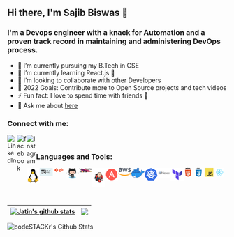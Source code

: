 ## Hi there, I'm Sajib Biswas 👋

### I'm a Devops engineer with a knack for Automation and a proven track record in maintaining and administering DevOps process.
- 🔭 I’m currently pursuing my B.Tech in CSE 
- 🌱 I’m currently learning React.js 🤣
- 👯 I’m looking to collaborate with other Developers
- 🥅 2022 Goals: Contribute more to Open Source projects and tech videos 
- ⚡ Fun fact: I love to spend time with friends 🏃
- 💬 Ask me about [here](https://github.com/JatinThakur2/JatinThakur2/issues)

### Connect with me:

[<img align="left" alt="LinkedIn" width="22px" src="https://cdn.jsdelivr.net/npm/simple-icons@v3/icons/linkedin.svg" />][linkedin]
[<img align="left" alt="facebook" width="22px" src="https://cdn.jsdelivr.net/npm/simple-icons@3.3.0/icons/facebook.svg" />][facebook]

[<img align="left" alt="Instagram" width="22px" src="https://cdn.jsdelivr.net/npm/simple-icons@v3/icons/instagram.svg" />][instagram]

<br />

### Languages and Tools:


[<img align="left" alt="Unix" width="30px" src="https://raw.githubusercontent.com/sajib0028/sajib0028/master/Tools_icons/linux.png" />][unix_shell_playlist]
[<img align="left" alt="Unix" width="30px" src="https://raw.githubusercontent.com/sajib0028/sajib0028/master/Tools_icons/shell.jpg" />][unix_shell_playlist]
[<img align="left" alt="Unix" width="30px" src="https://raw.githubusercontent.com/sajib0028/sajib0028/master/Tools_icons/git.png" />][interview]
[<img align="left" alt="Unix" width="30px" src="https://raw.githubusercontent.com/sajib0028/sajib0028/master/Tools_icons/github.png" />][endtoend]
[<img align="left" alt="Unix" width="30px" src="https://raw.githubusercontent.com/sajib0028/sajib0028/master/Tools_icons/maven.jpg" />][maven]
[<img align="left" alt="Unix" width="30px" src="https://raw.githubusercontent.com/sajib0028/sajib0028/master/Tools_icons/jenkins.png" />][jenkins]
[<img align="left" alt="Unix" width="30px" src="https://raw.githubusercontent.com/sajib0028/sajib0028/master/Tools_icons/Ansible.png" />][ansible]
[<img align="left" alt="Unix" width="30px" src="https://raw.githubusercontent.com/sajib0028/sajib0028/master/Tools_icons/aws.png" />][endtoend]
[<img align="left" alt="Unix" width="30px" src="https://raw.githubusercontent.com/sajib0028/sajib0028/master/Tools_icons/docker.png" />][dockerplaylist]
[<img align="left" alt="Unix" width="30px" src="https://raw.githubusercontent.com/sajib0028/sajib0028/master/Tools_icons/kubernetes.png" />][kubernetesplaylist]
[<img align="left" alt="Unix" width="30px" src="https://raw.githubusercontent.com/sajib0028/sajib0028/master/Tools_icons/nexus.png" />][kubernetesplaylist]
[<img align="left" alt="Unix" width="30px" src="https://raw.githubusercontent.com/sajib0028/sajib0028/master/Tools_icons/teraform.png" />][kubernetesplaylist]
<code><img height="20" src="https://raw.githubusercontent.com/github/explore/80688e429a7d4ef2fca1e82350fe8e3517d3494d/topics/html/html.png"></code> 
<code><img height="20" src="https://raw.githubusercontent.com/github/explore/80688e429a7d4ef2fca1e82350fe8e3517d3494d/topics/css/css.png"></code>
<code><img height="20" src="https://raw.githubusercontent.com/github/explore/80688e429a7d4ef2fca1e82350fe8e3517d3494d/topics/javascript/javascript.png"></code>
<code><img height="20" src="https://raw.githubusercontent.com/github/explore/80688e429a7d4ef2fca1e82350fe8e3517d3494d/topics/react/react.png"></code>

<br />
<br />


| <a href="https://github.com/sajib0028/github-readme-stats"><img align="center" src="https://github-readme-stats.vercel.app/api?username=sajib0028&show_icons=true&include_all_commits=true&theme=buefy&hide_border=true" alt="Jatin's github stats" /></a> | <a href="https://github.com/sajib0028/github-readme-stats"><img align="center" src="https://github-readme-stats.vercel.app/api/top-langs/?username=sajib0028&layout=compact&theme=buefy&hide_border=true" /></a> |
| ------------- | ------------- |

<img align="left" alt="codeSTACKr's Github Stats" src="https://github-readme-stats.vercel.app/api?username=sajib0028&show_icons=true&hide_border=true" />

[facebook]: https://web.facebook.com/sajib00028
[instagram]: https://www.instagram.com/sajib0028/
[linkedin]: https://www.linkedin.com/in/sajib-biswas-719036176/
[unix_shell_playlist]: https://www.youtube.com/watch?v=IxApf1YtkJU&list=PLLYW3zEOaqlIwDc-5GnP74PUIo0nrnYgg
[dockerplaylist]: https://www.youtube.com/watch?v=GOJ5ICKyzoA&list=PLLYW3zEOaqlKjN4o2FyD7lQGD1i0rzKgF
[kubernetesplaylist]: https://www.youtube.com/watch?v=OiOjZjtXsnY&list=PLLYW3zEOaqlLrc4VGtUuInis1N30e3PIm
[prometheus]: https://www.youtube.com/watch?v=hEa_QbFlNnM&list=PLLYW3zEOaqlKhRCWqFE7iLRSh3XEFP5gj
[interview]: https://www.youtube.com/watch?v=i7YJesoeWFI&list=PLLYW3zEOaqlLShAk9pd4FQ34KOpY7EJAq
[maven]: https://www.youtube.com/watch?v=Q4m3koo2PQ8&list=PLLYW3zEOaqlJmSDMj3KT7pbWuly8yhyVu
[helm]: https://www.youtube.com/watch?v=gbUBTTXuQwI&list=PLLYW3zEOaqlKYku0piyzzLFGpR9VpPvXR
[monitoring]: https://www.youtube.com/watch?v=EWFJem7GUAc&list=PLLYW3zEOaqlKnV1WP6FqtmbdeZVCA9RbR
[ansible]: https://www.youtube.com/watch?v=tl0aT4-XrZ8&list=PLLYW3zEOaqlJqHktlXHCVzBTmcpL-izFq
[jenkins]: https://www.youtube.com/watch?v=d6BU8LBc9Ow&list=PLLYW3zEOaqlKmPyhjIrT4RmmQDQYYrTjk
[git]: https://www.youtube.com/watch?v=nmMAwnd_2sw&list=PLLYW3zEOaqlKUfyVXBcitHTMul3XcfhoZ
[endtoend]: https://www.youtube.com/watch?v=fsvjTekaQVE&list=PLLYW3zEOaqlICpMHCGAKG2V-SwX1aZCH5
